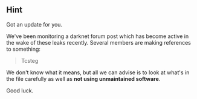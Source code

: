 ## Hint

Got an update for you.

We've been monitoring a darknet forum post which has become active in the wake of these leaks recently. Several members are making references to something:

> Tcsteg

We don't know what it means, but all we can advise is to look at what's in the file carefully as well as __not using unmaintained software__.

Good luck.
